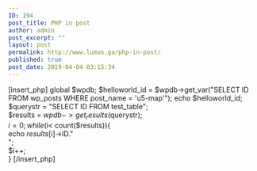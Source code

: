 ```yaml
---
ID: 194
post_title: PHP in post
author: admin
post_excerpt: ""
layout: post
permalink: http://www.lumus.ga/php-in-post/
published: true
post_date: 2019-04-04 03:15:34
---
```

[insert_php] 
global $wpdb;
$helloworld_id = $wpdb->get_var("SELECT ID FROM wp_posts WHERE post_name = 'u5-map'");
echo $helloworld_id;
$querystr = "SELECT ID FROM test_table";  
$results = $wpdb->get_results($querystr);  
$i=0;  
while ($i< count($results)){  
echo $results[$i]->ID."<br />";  
$i++;  
} 
[/insert_php]